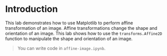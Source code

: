 # Introduction

This lab demonstrates how to use Matplotlib to perform affine transformation of an image. Affine transformations change the shape and orientation of an image. This lab shows how to use the `transforms.Affine2D` function to manipulate the shape and orientation of an image.

> You can write code in `affine-image.ipynb`.
